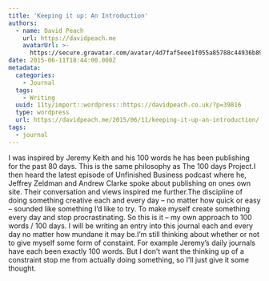 ```yaml
---
title: 'Keeping it up: An Introduction'
authors:
  - name: David Peach
    url: https://davidpeach.me
    avatarUrl: >-
      https://secure.gravatar.com/avatar/4d7faf5eee1f055a85788c44936b8995eaab6dfb004e7854ec747ccb272e91ee?s=96&d=mm&r=g
date: 2015-06-11T18:44:00.000Z
metadata:
  categories:
    - Journal
  tags:
    - Writing
  uuid: 11ty/import::wordpress::https://davidpeach.co.uk/?p=39816
  type: wordpress
  url: https://davidpeach.me/2015/06/11/keeping-it-up-an-introduction/
tags:
  - journal
---
```

I was inspired by Jeremy Keith and his 100 words he has been publishing for the past 80 days. This is the same philosophy as The 100 days Project.I then heard the latest episode of Unfinished Business podcast where he, Jeffrey Zeldman and Andrew Clarke spoke about publishing on ones own site. Their conversation and views inspired me further.The discipline of doing something creative each and every day – no matter how quick or easy – sounded like something I’d like to try. To make myself create something every day and stop procrastinating. So this is it – my own approach to 100 words / 100 days. I will be writing an entry into this journal each and every day no matter how mundane it may be.I’m still thinking about whether or not to give myself some form of constaint. For example Jeremy’s daily journals have each been exactly 100 words. But I don’t want the thinking up of a constraint stop me from actually doing something, so I’ll just give it some thought.